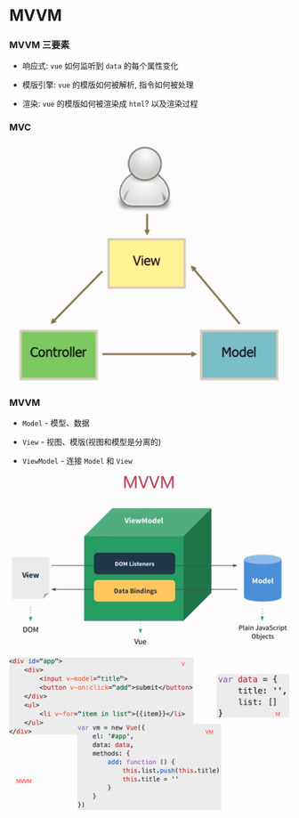 # MVVM

### MVVM 三要素

- 响应式: `vue` 如何监听到 `data` 的每个属性变化

- 模版引擎: `vue` 的模版如何被解析, 指令如何被处理

- 渲染: `vue` 的模版如何被渲染成 `html`? 以及渲染过程

### MVC

![](./media/mvc.png)

### MVVM

- `Model` - 模型、数据

- `View` - 视图、模版(视图和模型是分离的)

- `ViewModel` - 连接 `Model` 和 `View`

![](./media/mvvm2.png)

![](./media/mvvm.png)